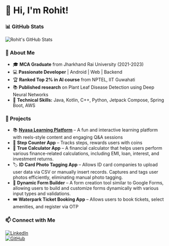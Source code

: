 # 👋 Hi, I'm Rohit!  

### 📊 GitHub Stats  
![Rohit's GitHub Stats](https://github-readme-stats.vercel.app/api?username=rollychop&show_icons=true&theme=radical)  

### 🚀 About Me  
- 🎓 **MCA Graduate** from Jharkhand Rai University (2021-2023)  
- 💻 **Passionate Developer** | Android | Web | Backend  
- 🏆 **Ranked Top 2% in AI course** from NPTEL, IIT Guwahati  
- 📚 **Published research** on Plant Leaf Disease Detection using Deep Neural Networks  
- 🎯 **Technical Skills:** Java, Kotlin, C++, Python, Jetpack Compose, Spring Boot, AWS  

### 🌟 Projects  
- 📚 **[Nyasa Learning Platform](https://play.google.com/store/apps/details?id=com.thenyasa.app)** – A fun and interactive learning platform with reels-style content and engaging Q&A sessions  
- 📱 **Step Counter App** – Tracks steps, rewards users with coins 
- 🔢 **True Calculator App** – A financial calculator that helps users perform various finance-related calculations, including EMI, loan, interest, and investment returns.  
- 🏷 **ID Card Photo Tagging App** – Allows ID card companies to upload user data via CSV or manually insert records. Captures and tags user photos efficiently, eliminating manual photo tagging.  
- 📄 **Dynamic Form Builder** – A form creation tool similar to Google Forms, allowing users to build and customize forms dynamically with various input types and validations.  
- 🎟 **Waterpark Ticket Booking App** – Allows users to book tickets, select amenities, and register via OTP  

### 📫 Connect with Me  
[![LinkedIn](https://img.shields.io/badge/LinkedIn-0077B5?logo=linkedin&logoColor=white)](https://linkedin.com/in/rohitkmmrr)  
[![GitHub](https://img.shields.io/badge/GitHub-000?logo=github&logoColor=white)](https://github.com/rollychop)  
